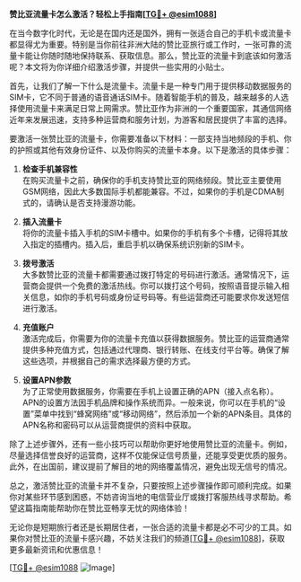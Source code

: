 **赞比亚流量卡怎么激活？轻松上手指南[[TG💪+ @esim1088](https://t.me/s/esim1088)]**

在当今数字化时代，无论是在国内还是国外，拥有一张适合自己的手机卡或流量卡都显得尤为重要。特别是当你前往非洲大陆的赞比亚旅行或工作时，一张可靠的流量卡能让你随时随地保持联系、获取信息。那么，赞比亚的流量卡到底该如何激活呢？本文将为你详细介绍激活步骤，并提供一些实用的小贴士。

首先，让我们了解一下什么是流量卡。流量卡是一种专门用于提供移动数据服务的SIM卡，它不同于普通的语音通话SIM卡。随着智能手机的普及，越来越多的人选择使用流量卡来满足日常上网需求。赞比亚作为非洲的一个重要国家，其通信网络近年来发展迅速，支持多种运营商和服务计划，为游客和居民提供了丰富的选择。

要激活一张赞比亚的流量卡，你需要准备以下材料：一部支持当地频段的手机、你的护照或其他有效身份证件、以及你购买的流量卡本身。以下是激活的具体步骤：

1. **检查手机兼容性**  
   在购买流量卡之前，确保你的手机支持赞比亚的网络频段。赞比亚主要使用GSM网络，因此大多数国际手机都能兼容。不过，如果你的手机是CDMA制式的，请确认是否支持漫游功能。

2. **插入流量卡**  
   将你的流量卡插入手机的SIM卡槽中。如果你的手机有多个卡槽，记得将其放入指定的插槽内。插入后，重启手机以确保系统识别新的SIM卡。

3. **拨号激活**  
   大多数赞比亚的流量卡都需要通过拨打特定的号码进行激活。通常情况下，运营商会提供一个免费的激活热线。你可以拨打这个号码，按照语音提示输入相关信息，如你的手机号码或身份证号码等。有些运营商还可能要求你发送短信进行激活。

4. **充值账户**  
   激活完成后，你需要为你的流量卡充值以获得数据服务。赞比亚的运营商通常提供多种充值方式，包括通过代理商、银行转账、在线支付平台等。确保了解这些选项，并根据自己的需求选择最方便的方式。

5. **设置APN参数**  
   为了正常使用数据服务，你需要在手机上设置正确的APN（接入点名称）。APN的设置方法因手机品牌和操作系统而异。一般来说，你可以在手机的“设置”菜单中找到“蜂窝网络”或“移动网络”，然后添加一个新的APN条目。具体的APN名称和密码可以从运营商提供的资料中获取。

除了上述步骤外，还有一些小技巧可以帮助你更好地使用赞比亚的流量卡。例如，尽量选择信誉良好的运营商，这样不仅能保证信号质量，还能享受更优质的服务。此外，在出国前，建议提前了解目的地的网络覆盖情况，避免出现无信号的情况。

总之，激活赞比亚的流量卡并不复杂，只要按照上述步骤操作即可顺利完成。如果你对某些环节感到困惑，不妨咨询当地的电信营业厅或拨打客服热线寻求帮助。希望这篇指南能帮助你在赞比亚畅享无忧的网络体验！

无论你是短期旅行者还是长期居住者，一张合适的流量卡都是必不可少的工具。如果你对赞比亚的流量卡感兴趣，不妨关注我们的频道[[TG💪+ @esim1088](https://t.me/s/esim1088)]，获取更多最新资讯和优惠信息！  

[[TG💪+ @esim1088](https://t.me/s/esim1088) ![Image](https://i.postimg.cc/4NQfJmqS/Snipaste-2025-05-13-00-14-12.png)]